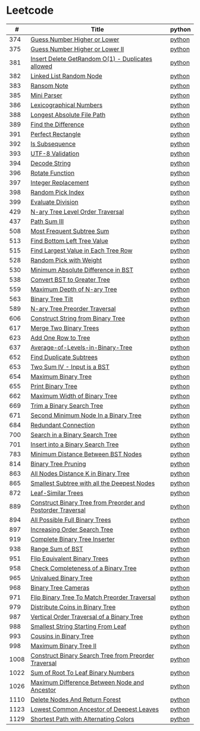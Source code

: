 # Leetcode

| #|Title|python|
|---| -----  | ---------- |
|374|[Guess Number Higher or Lower](https://leetcode.com/problems/Guess-Number-Higher-or-Lower)|[python](./Python/374_Guess%20Number%20Higher%20or%20Lower.py)
|375|[Guess Number Higher or Lower II](https://leetcode.com/problems/Guess-Number-Higher-or-Lower-II)|[python](./Python/375_Guess%20Number%20Higher%20or%20Lower%20II.py)
|381|[Insert Delete GetRandom O(1) - Duplicates allowed](https://leetcode.com/problems/Insert-Delete-GetRandom-O(1)-Duplicates-allowed)|[python](./Python/381_Insert%20Delete%20GetRandom%20O(1)%20-%20Duplicates%20allowed.py)
|382|[Linked List Random Node](https://leetcode.com/problems/Linked-List-Random-Node)|[python](./Python/382_Linked%20List%20Random%20Node.py)
|383|[Ransom Note](https://leetcode.com/problems/Ransom-Note)|[python](./Python/383_Ransom%20Note.py)
|385|[Mini Parser](https://leetcode.com/problems/Mini-Parser)|[python](./Python/385_Mini%20Parser.py)
|386|[Lexicographical Numbers](https://leetcode.com/problems/Lexicographical-Numbers)|[python](./Python/386_Lexicographical%20Numbers.py)
|388|[Longest Absolute File Path](https://leetcode.com/problems/Longest-Absolute-File-Path)|[python](./Python/388_Longest%20Absolute%20File%20Path.py)
|389|[Find the Difference](https://leetcode.com/problems/Find-the-Difference)|[python](./Python/389_Find%20the%20Difference.py)
|391|[Perfect Rectangle](https://leetcode.com/problems/Perfect-Rectangle)|[python](./Python/391_Perfect%20Rectangle.py)
|392|[Is Subsequence](https://leetcode.com/problems/Is-Subsequence)|[python](./Python/392_Is%20Subsequence.py)
|393|[UTF-8 Validation](https://leetcode.com/problems/UTF-8-Validation)|[python](./Python/393_UTF-8%20Validation.py)
|394|[Decode String](https://leetcode.com/problems/Decode-String)|[python](./Python/394_Decode%20String.py)
|396|[Rotate Function](https://leetcode.com/problems/Rotate-Function)|[python](./Python/396_Rotate%20Function.py)
|397|[Integer Replacement](https://leetcode.com/problems/Integer-Replacement)|[python](./Python/397_Integer%20Replacement.py)
|398|[Random Pick Index](https://leetcode.com/problems/Random-Pick-Index)|[python](./Python/398_Random%20Pick%20Index.py)
|399|[Evaluate Division](https://leetcode.com/problems/Evaluate-Division)|[python](./Python/399_Evaluate%20Division.py)
|429|[N-ary Tree Level Order Traversal](https://leetcode.com/problems/N-ary-Tree-Level-Order-Traversal)|[python](./Python/429_N-ary%20Tree%20Level%20Order%20Traversal.py)
|437|[Path Sum III](https://leetcode.com/problems/Path-Sum-III)|[python](./Python/437_Path%20Sum%20III.py)
|508|[Most Frequent Subtree Sum](https://leetcode.com/problems/Most-Frequent-Subtree-Sum)|[python](./Python/508_Most%20Frequent%20Subtree%20Sum.py)
|513|[Find Bottom Left Tree Value](https://leetcode.com/problems/Find-Bottom-Left-Tree-Value)|[python](./Python/513_Find%20Bottom%20Left%20Tree%20Value.py)
|515|[Find Largest Value in Each Tree Row](https://leetcode.com/problems/Find-Largest-Value-in-Each-Tree-Row)|[python](./Python/515_Find%20Largest%20Value%20in%20Each%20Tree%20Row.py)
|528|[Random Pick with Weight](https://leetcode.com/problems/Random-Pick-with-Weight)|[python](./Python/528_Random%20Pick%20with%20Weight.py)
|530|[Minimum Absolute Difference in BST](https://leetcode.com/problems/Minimum-Absolute-Difference-in-BST)|[python](./Python/530_Minimum%20Absolute%20Difference%20in%20BST.py)
|538|[Convert BST to Greater Tree](https://leetcode.com/problems/Convert-BST-to-Greater-Tree)|[python](./Python/538_Convert%20BST%20to%20Greater%20Tree.py)
|559|[Maximum Depth of N-ary Tree](https://leetcode.com/problems/Maximum-Depth-of-N-ary-Tree)|[python](./Python/559_Maximum%20Depth%20of%20N-ary%20Tree.py)
|563|[Binary Tree Tilt](https://leetcode.com/problems/Binary-Tree-Tilt)|[python](./Python/563_Binary%20Tree%20Tilt.py)
|589|[N-ary Tree Preorder Traversal](https://leetcode.com/problems/N-ary-Tree-Preorder-Traversal)|[python](./Python/589_N-ary%20Tree%20Preorder%20Traversal.py)
|606|[Construct String from Binary Tree](https://leetcode.com/problems/Construct-String-from-Binary-Tree)|[python](./Python/606_Construct%20String%20from%20Binary%20Tree.py)
|617|[Merge Two Binary Trees](https://leetcode.com/problems/Merge-Two-Binary-Trees)|[python](./Python/617_Merge%20Two%20Binary%20Trees.py)
|623|[Add One Row to Tree](https://leetcode.com/problems/Add-One-Row-to-Tree)|[python](./Python/623_Add%20One%20Row%20to%20Tree.py)
|637|[Average-of-Levels-in-Binary-Tree](https://leetcode.com/problems/Average-of-Levels-in-Binary-Tree)|[python](./Python/637_Average-of-Levels-in-Binary-Tree.py)
|652|[Find Duplicate Subtrees](https://leetcode.com/problems/Find-Duplicate-Subtrees)|[python](./Python/652_Find%20Duplicate%20Subtrees.py)
|653|[Two Sum IV - Input is a BST](https://leetcode.com/problems/Two-Sum-IV-Input-is-a-BST)|[python](./Python/653_Two%20Sum%20IV%20-%20Input%20is%20a%20BST.py)
|654|[Maximum Binary Tree](https://leetcode.com/problems/Maximum-Binary-Tree)|[python](./Python/654_Maximum%20Binary%20Tree.py)
|655|[Print Binary Tree](https://leetcode.com/problems/Print-Binary-Tree)|[python](./Python/655_Print%20Binary%20Tree.py)
|662|[Maximum Width of Binary Tree](https://leetcode.com/problems/Maximum-Width-of-Binary-Tree)|[python](./Python/662_Maximum%20Width%20of%20Binary%20Tree.py)
|669|[Trim a Binary Search Tree](https://leetcode.com/problems/Trim-a-Binary-Search-Tree)|[python](./Python/669_Trim%20a%20Binary%20Search%20Tree.py)
|671|[Second Minimum Node In a Binary Tree](https://leetcode.com/problems/Second-Minimum-Node-In-a-Binary-Tree)|[python](./Python/671_Second%20Minimum%20Node%20In%20a%20Binary%20Tree.py)
|684|[Redundant Connection](https://leetcode.com/problems/Redundant-Connection)|[python](./Python/684_Redundant%20Connection.py)
|700|[Search in a Binary Search Tree](https://leetcode.com/problems/Search-in-a-Binary-Search-Tree)|[python](./Python/700_Search%20in%20a%20Binary%20Search%20Tree.py)
|701|[Insert into a Binary Search Tree](https://leetcode.com/problems/Insert-into-a-Binary-Search-Tree)|[python](./Python/701_Insert%20into%20a%20Binary%20Search%20Tree.py)
|783|[Minimum Distance Between BST Nodes](https://leetcode.com/problems/Minimum-Distance-Between-BST-Nodes)|[python](./Python/783_Minimum%20Distance%20Between%20BST%20Nodes.py)
|814|[Binary Tree Pruning](https://leetcode.com/problems/Binary-Tree-Pruning)|[python](./Python/814_Binary%20Tree%20Pruning.py)
|863|[All Nodes Distance K in Binary Tree](https://leetcode.com/problems/All-Nodes-Distance-K-in-Binary-Tree)|[python](./Python/863_All%20Nodes%20Distance%20K%20in%20Binary%20Tree.py)
|865|[Smallest Subtree with all the Deepest Nodes](https://leetcode.com/problems/Smallest-Subtree-with-all-the-Deepest-Nodes)|[python](./Python/865_Smallest%20Subtree%20with%20all%20the%20Deepest%20Nodes.py)
|872|[Leaf-Similar Trees](https://leetcode.com/problems/Leaf-Similar-Trees)|[python](./Python/872_Leaf-Similar%20Trees.py)
|889|[Construct Binary Tree from Preorder and Postorder Traversal](https://leetcode.com/problems/Construct-Binary-Tree-from-Preorder-and-Postorder-Traversal)|[python](./Python/889_Construct%20Binary%20Tree%20from%20Preorder%20and%20Postorder%20Traversal.py)
|894|[All Possible Full Binary Trees](https://leetcode.com/problems/All-Possible-Full-Binary-Trees)|[python](./Python/894_All%20Possible%20Full%20Binary%20Trees.py)
|897|[Increasing Order Search Tree](https://leetcode.com/problems/Increasing-Order-Search-Tree)|[python](./Python/897_Increasing%20Order%20Search%20Tree.py)
|919|[Complete Binary Tree Inserter](https://leetcode.com/problems/Complete-Binary-Tree-Inserter)|[python](./Python/919_Complete%20Binary%20Tree%20Inserter.py)
|938|[Range Sum of BST](https://leetcode.com/problems/Range-Sum-of-BST)|[python](./Python/938_Range%20Sum%20of%20BST.py)
|951|[Flip Equivalent Binary Trees](https://leetcode.com/problems/Flip-Equivalent-Binary-Trees)|[python](./Python/951_Flip%20Equivalent%20Binary%20Trees.py)
|958|[Check Completeness of a Binary Tree](https://leetcode.com/problems/Check-Completeness-of-a-Binary-Tree)|[python](./Python/958_Check%20Completeness%20of%20a%20Binary%20Tree.py)
|965|[Univalued Binary Tree](https://leetcode.com/problems/Univalued-Binary-Tree)|[python](./Python/965_Univalued%20Binary%20Tree.py)
|968|[Binary Tree Cameras](https://leetcode.com/problems/Binary-Tree-Cameras)|[python](./Python/968_Binary%20Tree%20Cameras.py)
|971|[Flip Binary Tree To Match Preorder Traversal](https://leetcode.com/problems/Flip-Binary-Tree-To-Match-Preorder-Traversal)|[python](./Python/971_Flip%20Binary%20Tree%20To%20Match%20Preorder%20Traversal.py)
|979|[Distribute Coins in Binary Tree](https://leetcode.com/problems/Distribute-Coins-in-Binary-Tree)|[python](./Python/979_Distribute%20Coins%20in%20Binary%20Tree.py)
|987|[Vertical Order Traversal of a Binary Tree](https://leetcode.com/problems/Vertical-Order-Traversal-of-a-Binary-Tree)|[python](./Python/987_Vertical%20Order%20Traversal%20of%20a%20Binary%20Tree.py)
|988|[Smallest String Starting From Leaf](https://leetcode.com/problems/Smallest-String-Starting-From-Leaf)|[python](./Python/988_Smallest%20String%20Starting%20From%20Leaf.py)
|993|[Cousins in Binary Tree](https://leetcode.com/problems/Cousins-in-Binary-Tree)|[python](./Python/993_Cousins%20in%20Binary%20Tree.py)
|998|[Maximum Binary Tree II](https://leetcode.com/problems/Maximum-Binary-Tree-II)|[python](./Python/998_Maximum%20Binary%20Tree%20II.py)
|1008|[Construct Binary Search Tree from Preorder Traversal](https://leetcode.com/problems/Construct-Binary-Search-Tree-from-Preorder-Traversal)|[python](./Python/1008_Construct%20Binary%20Search%20Tree%20from%20Preorder%20Traversal.py)
|1022|[Sum of Root To Leaf Binary Numbers](https://leetcode.com/problems/Sum-of-Root-To-Leaf-Binary-Numbers)|[python](./Python/1022_Sum%20of%20Root%20To%20Leaf%20Binary%20Numbers.py)
|1026|[Maximum Difference Between Node and Ancestor](https://leetcode.com/problems/Maximum-Difference-Between-Node-and-Ancestor)|[python](./Python/1026_Maximum%20Difference%20Between%20Node%20and%20Ancestor.py)
|1110|[Delete Nodes And Return Forest](https://leetcode.com/problems/Delete-Nodes-And-Return-Forest)|[python](./Python/1110_Delete%20Nodes%20And%20Return%20Forest.py)
|1123|[Lowest Common Ancestor of Deepest Leaves](https://leetcode.com/problems/Lowest-Common-Ancestor-of-Deepest-Leaves)|[python](./Python/1123_Lowest%20Common%20Ancestor%20of%20Deepest%20Leaves.py)
|1129|[Shortest Path with Alternating Colors](https://leetcode.com/problems/Shortest-Path-with-Alternating-Colors)|[python](./Python/1129_Shortest%20Path%20with%20Alternating%20Colors.py)